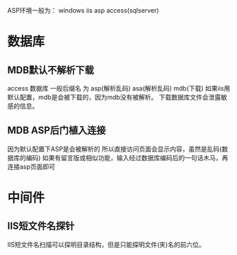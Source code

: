 ASP环境一般为：
windows iis asp access(sqlserver)
# 数据库
## MDB默认不解析下载
access 数据库 一般后缀名 为 asp(解析乱码) asa(解析乱码) mdb(下载)
如果iis用默认配置，mdb是会被下载的，因为mdb没有被解析。
下载数据库文件会泄露敏感的信息。
## MDB  ASP后门植入连接
因为默认配置下ASP是会被解析的
所以直接访问页面会显示内容，虽然是乱码(数据库的编码)
如果有留言版或相似功能，输入经过数据库编码后的一句话木马，再连接asp页面即可
# 中间件
## IIS短文件名探针
IIS短文件名扫描可以探明目录结构，但是只能探明文件(夹)名的前六位。      